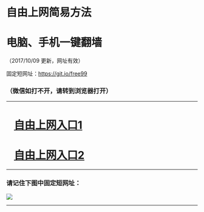 ﻿# 自由上网简易方法

# 电脑、手机一键翻墙

（2017/10/09 更新，网址有效）

固定短网址：https://git.io/free99

### （微信如打不开，请转到浏览器打开）


***





# &nbsp;&nbsp; <a href="http://ft3164819385.fwq-tz-1001.info/fwqtz01.html?t=10090012498 " target="_blank">自由上网入口1</a>
# &nbsp;&nbsp; <a href="http://ft1111830538.fwq-tz-1002.info/fwqtz02.html?t=100900116382 " target="_blank">自由上网入口2</a>
***

### 请记住下图中固定短网址：

<img src="https://s3-us-west-2.amazonaws.com/fwq-1001/yjfq-20170905okok.png" /> 


***


